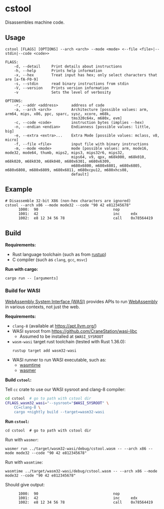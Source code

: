 # cstool

Disassembles machine code.


## Usage

~~~
cstool [FLAGS] [OPTIONS] --arch <arch> --mode <mode> <--file <file>|--stdin|--code <code>>

FLAGS:
    -d, --detail     Print details about instructions
    -h, --help       Prints help information
    -x, --hex        Treat input has hex; only select characters that are [a-fA-F0-9]
    -s, --stdin      read binary instructions from stdin
    -V, --version    Prints version information
    -v               Sets the level of verbosity

OPTIONS:
    -r, --addr <address>      address of code
    -a, --arch <arch>         Architecture [possible values: arm, arm64, mips, x86, ppc, sparc, sysz, xcore, m68k,
                              tms320c64x, m680x, evm]
    -c, --code <code>         instruction bytes (implies --hex)
    -n, --endian <endian>     Endianness [possible values: little, big]
    -e, --extra <extra>...    Extra Mode [possible values: mclass, v8, micro]
    -f, --file <file>         input file with binary instructions
    -m, --mode <mode>         mode [possible values: arm, mode16, mode32, mode64, thumb, mips2, mips3, mips32r6, mips32,
                              mips64, v9, qpx, m68k000, m68k010, m68k020, m68k030, m68k040, m680x6301, m680x6309,
                              m680x6800, m680x6801, m680x6805, m680x6808, m680x6809, m680x6811, m680xcpu12, m680xhcs08,
                              default]
~~~

## Example

~~~
# Disassemble 32-bit X86 (non-hex characters are ignored)
cstool --arch x86 --mode mode32 --code "90 42 e812345678"
      1000:  90                                  nop
      1001:  42                                  inc     edx
      1002:  e8 12 34 56 78                      call    0x78564419
~~~

## Build

**Requirements:**

- Rust language toolchain (such as from [rustup](https://rustup.rs/))
- C compiler (such as `clang`, `gcc`, `msvc`)

**Run with cargo:**

~~~
cargo run -- [arguments]
~~~

### Build for WASI

[WebAssembly System Interface (WASI)][wasi] provides APIs to run [WebAssembly][wasm] in various contexts, not just the web.

[wasi]: https://github.com/CraneStation/wasmtime/blob/master/docs/WASI-overview.md
[wasm]: https://webassembly.org/

**Requirements:**
- `clang-8` (available at https://apt.llvm.org/)
- WASI sysroot from https://github.com/CraneStation/wasi-libc
    - Assumed to be installed at `$WASI_SYSROOT`
- `wasm-wasi` target rust toolchain (tested with Rust 1.36.0):
    ~~~
    rustup target add wasm32-wasi
    ~~~
- WASI runner to run WASI executable, such as:
    - [wasmtime](https://github.com/CraneStation/wasmtime)
    - [wasmer](https://wasmer.io/)

**Build `cstool`:**

Tell `cc` crate to use our WASI sysroot and clang-8 compiler:

~~~sh
cd cstool  # go to path with cstool dir
CFLAGS_wasm32_wasi="--sysroot="$WASI_SYSROOT" \
    CC=clang-8 \
    cargo +nightly build --target=wasm32-wasi
~~~

**Run `cstool`:**

~~~
cd cstool  # go to path with cstool dir
~~~

Run with `wasmer`:

~~~
wasmer run ../target/wasm32-wasi/debug/cstool.wasm -- --arch x86 --mode mode32 --code "90 42 e812345678"
~~~

Run with `wasmtime`:
~~~
wasmtime ../target/wasm32-wasi/debug/cstool.wasm -- --arch x86 --mode mode32 --code "90 42 e812345678"
~~~

Should give output:
~~~
      1000:  90                                  nop
      1001:  42                                  inc     edx
      1002:  e8 12 34 56 78                      call    0x78564419
~~~
